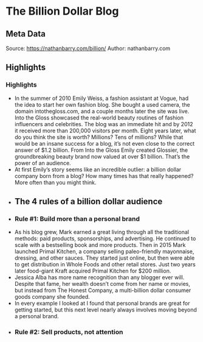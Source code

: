 # The Billion Dollar Blog

## Meta Data

Source:  https://nathanbarry.com/billion/ 
Author: nathanbarry.com

## Highlights

### Highlights

- In the summer of 2010 Emily Weiss, a fashion assistant at Vogue, had the idea to start her own fashion blog. She bought a used camera, the domain intothegloss.com, and a couple months later the site was live. Into the Gloss showcased the real-world beauty routines of fashion influencers and celebrities. The blog was an immediate hit and by 2012 it received more than 200,000 visitors per month. 
  Eight years later, what do you think the site is worth? Millions? Tens of millions? While that would be an insane success for a blog, it’s not even close to the correct answer of $1.2 billion. 
  From Into the Gloss Emily created Glossier, the groundbreaking beauty brand now valued at over $1 billion. That’s the power of an audience.
- At first Emily’s story seems like an incredible outlier: a billion dollar company born from a blog? How many times has that really happened? More often than you might think.
- ## The 4 rules of a billion dollar audience
- ### Rule #1: Build more than a personal brand
- As his blog grew, Mark earned a great living through all the traditional methods: paid products, sponsorships, and advertising. He continued to scale with a bestselling book and more products.
  Then in 2015 Mark launched Primal Kitchen, a company selling paleo-friendly mayonnaise, dressing, and other sauces. They started just online, but then were able to get distribution in Whole Foods and other retail stores. Just two years later food-giant Kraft acquired Primal Kitchen for $200 million.
- Jessica Alba has more name recognition than any blogger ever will. Despite that fame, her wealth doesn’t come from her name or movies, but instead from The Honest Company, a multi-billion dollar consumer goods company she founded.
- In every example I looked at I found that personal brands are great for getting started, but this next level nearly always involves moving beyond a personal brand.
- ### Rule #2: Sell products, not attention
